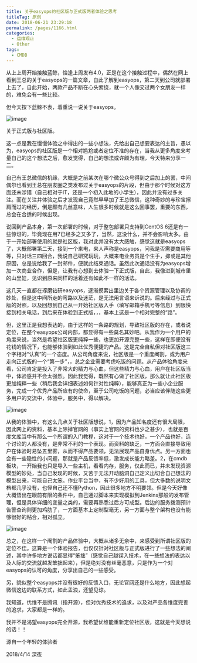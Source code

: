 ```yaml
---
title: 关于easyops的社区版与正式版两者体验之思考
titleTag: 原创
date: 2018-06-21 23:29:18
permalink: /pages/1166.html
categories:
  - 运维观止
  - Other
tags:
  - CMDB
---
```


从上上周开始接触蓝鲸，恰逢上周发布4.0，正是在这个接触过程中，偶然在网上看到王总的关于easyops的一篇文章，自此了解到easyops，第二天到公司就部署上去了，自此开始，两款产品不断在心头萦绕，就一个人像交过两个女朋友一样的，难免会有一些比较。

但今天按下蓝鲸不表，着重说一说关于easyops。

![image](http://t.eryajf.net/imgs/2021/09/2691c0f2f04b4b5d.jpg)

关于正式版与社区版。

这一点是我在慢慢体验之中得出的一些小想法，先给出自己想要表达的主旨，愚以为，easyops的社区版是一个相对尴尬或者定位不准的存在，当我从更多角度来考量自己的这个想法之后，愈发觉得，自己的想法或许颇为有理，今天特来分享一二。

自己有王总微信的机缘，大概是之前某次在哪个微公众号得到之后加上的罢，中间偶尔也看到王总在朋友圈之类发布过关于easyops的片段，但由于那个时候对这方面还未涉猎（自己相对于IT，还是一个初入此地的小学生），因此并没有过多关注。而在关注并体验之后才发现自己竟然早早加了王总微信，这种奇妙的与珍宝擦肩而过的经历，倒是颇有几丝意味，人生很多时候就是这么回事罢，重要的东西，总会在合适的时候出现。

说回到产品本身，第一次部署的时候，对于整包部署只支持到CentOS 6还是有一些惊讶的，毕竟现在用7已经多之又多了，当然，这没什么，并不会影响太多。由于一开始部署使用的就是社区版，我对此并没有太大感触，感觉这就是easyops了，大概部署第二天，接到一个来电，来人声称是easyops，问我是否需要商用等等，只对话三四回合，我说自己研究玩玩，大概来电业务员是个生手，抑或是其他原因，总是说给我了一封邮件，便就此结束通话。虽然此次通话没有为easyops增加一次商业合作，但是，让我有心想到去体验一下正式版，自此，我像进到城市里的山里娃，见识到原来同样的活着还有如此不一样的活法。

这几天一直都在琢磨钻研easyops，逐渐摸索出里边关于各个资源管理以及协调的妙处，但是这中间所走的弯路以及迷茫，是无法用言语来诉说的。后来经过与正式版的对照，以及回想到自己从一开始社区版入手（填写邮箱手机号等信息）到很快接到相关电话，到后来在体验到正式版，，，基本上这是一个相对完整的“路”。

但，这里正是我想表达的，由于这样的一条路的规划，导致社区版的存在，或者说定位，在整个easyops公司内部，都显得有一些莫名其妙吧。从我作为一个用户的角度来说，当然是希望社区版更纯粹一些，也更加开源完整一些，这样在即便没有花钱的情况下，也能够体验到如此优秀便捷的产品。这是完全自私但对社区版这三个字相对“认真”的一个态度。从公司角度来说，社区版是一个重度阉割，或为用户走向正式版的一个“第一步”，，总之企业需要考虑吃饭的问题。从产品体验角度来看，公司肯定是投入了非常大的精力与心血，但这些精力与心血，用户在社区版当中，体验感并不会太强烈。因此我觉得，既然有心做了社区版，那么就让此社区版更加纯粹一些（稍后我会详细表述如何针对性纯粹），能够真正为一些小企业服务，完成一个优秀产品所应有的使命，至于公司吃饭的问题，必当应该伴随这些更多用户的交流中，体验中，服务中，得以解决。

![image](http://t.eryajf.net/imgs/2021/09/5fc6535216c0b2b0.jpg)

从我的体验中，有这么几点关于社区版想说，1，因为产品知名度还有很大局限，因此网上的资料，基本上除掉官网的（事实上官网的资料也少之甚少），也就是百度文库当中有那么一个所谓的入门教程，这对于一个技术也好，一个产品也好，连个讨论的人都没有，是非常不利的一个表现。而资料的缺乏，一方面会直接导致用户在体验时易坠五里雾，从而不得产品要领，无法展现产品自身优点。另一方面也会有一些隐性的小问题，那就是产品反馈率低，激发成长能力略差。2，在cmdb板块，一开始我也只是导入一些主机，看看内存，服务，仅此而已，并未发现资源模型的妙处，当自己发现的时候，又苦于无法开动脑洞自己定义出切合自己想法的模型出来，可能自己太笨。作业平台当中，有不少好用的工具，但大多数的说明文档都几乎没有，也怪自己还不懂Python，因此很多地方不明要领。但是今天好像大概悟出在眼前有限的条件中，自己通过脚本来实现模拟到Jenkins那般的发布管理，但是具体详细的变量之类的，需要再熟悉过后方可成型。后边的服务拨测预计告警查询则更加鸡肋了，一方面基本上定制型毫无，另一方面与整个架构也没有能够很好的粘合，相对孤立。

![image](http://t.eryajf.net/imgs/2021/09/f8bdbea228119aaa.jpg)

总之，在这样一个阉割的产品体验中，大概从诸多无奈中，来感受到所谓社区版的定位不佳。这算是一个体验报告，也仅仅针对社区版与正式版进行了一些想法的阐述，其中许多地方说话都显得“笨拙”（感觉自己越锲入技术，在一些想法的表达以及人际的交流就越发笨拙起来），但是绝对没有丝毫恶意，只是作为一个对easyops的认可的角度，分享出自己的一些感受。

另，貌似整个easyops并没有很好的反馈入口，无论官网还是什么地方，因此想起微信这边的联系方式，如此孟浪，还望见谅。

我知道，优维不是腾讯（指开源），但对优秀技术的追求，以及对产品各维度完善的追求，大家都是一样的。

我并不是渴望easyops完全开源，我希望优维能重新定位社区版，这就是今天想说的话！！

源自一个年轻的体验者

2018/4/14 深夜
